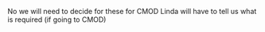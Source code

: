 No we will need to decide for these for CMOD Linda will have to tell us what is required (if going to CMOD)
